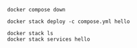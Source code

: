 ```
docker compose down
```

```
docker stack deploy -c compose.yml hello
```

```
docker stack ls
docker stack services hello
```
